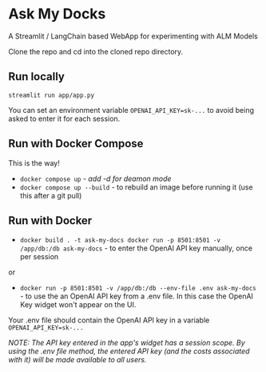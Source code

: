 # Ask My Docks

A Streamlit / LangChain based WebApp for experimenting with ALM Models

Clone the repo and cd into the cloned repo directory.

## Run locally

`streamlit run app/app.py`

You can set an environment variable `OPENAI_API_KEY=sk-...` to avoid being asked to enter it for each session.

## Run with Docker Compose

This is the way!

- `docker compose up` *- add -d for deamon mode*
- `docker compose up --build`  - to rebuild an image before running it (use this after a git pull)

## Run with Docker

- `docker build . -t ask-my-docs
docker run -p 8501:8501 -v /app/db:/db ask-my-docs` - to enter the OpenAI API key manually, once per session

or

- `docker run -p 8501:8501 -v /app/db:/db --env-file .env ask-my-docs` - to use the an OpenAI API key from a .env file. In this case the OpenAI Key widget won't appear on the UI.

Your .env file should contain the OpenAI API key in a variable `OPENAI_API_KEY=sk-...`

*NOTE: The API key entered in the app's widget has a session scope. By using the .env file method, the entered API key (and the costs associated with it) will be made available to all users.*
